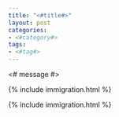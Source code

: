 ```yaml
---
title: "<#title#>"
layout: post
categories:
- <#category#>
tags:
- <#tag#>
---
```


<# message #>

{% include immigration.html %}

{% include immigration.html %}

